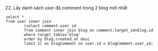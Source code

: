 22. Lấy danh sách user đã comment trong 2 blog mới nhất
```
select *
from user inner join 
        (select comment.user_id
        from comment inner join blog on comment.target_id=blog.id 
        where target_table='blog'
        order by blog.created_at desc
        limit 2) as blogComment on user.id = blogComment.user_id;
```
